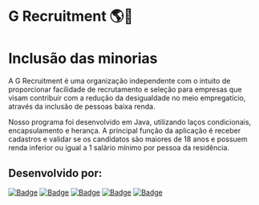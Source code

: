 # G Recruitment 🌎💼
# Inclusão das minorias
A G Recruitment é uma organização independente com o intuito de proporcionar facilidade de recrutamento e seleção para empresas que visam contribuir com a redução da desigualdade no meio empregatício, através da inclusão de pessoas baixa renda.  

Nosso programa foi desenvolvido em Java, utilizando laços condicionais, encapsulamento e herança. A principal função da aplicação é receber cadastros e validar se os candidatos são maiores de 18 anos e possuem renda inferior ou igual a 1 salário mínimo por pessoa da residência.

## Desenvolvido por:
[![Badge](https://img.shields.io/badge/-Camila-purple?style=flat-square&labelColor=black&logo=github&logoColor=white&link=https://github.com/camila-santos-ferreira)](https://github.com/camila-santos-ferreira) [![Badge](https://img.shields.io/badge/-Felipe-purple?style=flat-square&labelColor=black&logo=github&logoColor=white&link=https://github.com/FELIPECOXTA)](https://github.com/FELIPECOXTA) [![Badge](https://img.shields.io/badge/-Leonardo-purple?style=flat-square&labelColor=black&logo=github&logoColor=white&link=https://github.com/LeooSato)](https://github.com/LeooSato) [![Badge](https://img.shields.io/badge/-Milena-purple?style=flat-square&labelColor=black&logo=github&logoColor=white&link=https://github.com/micouti)](https://github.com/micouti) [![Badge](https://img.shields.io/badge/-Vinicius-purple?style=flat-square&labelColor=black&logo=github&logoColor=white&link=https://github.com/ViniciusMarquesp)](https://github.com/ViniciusMarquesp)
